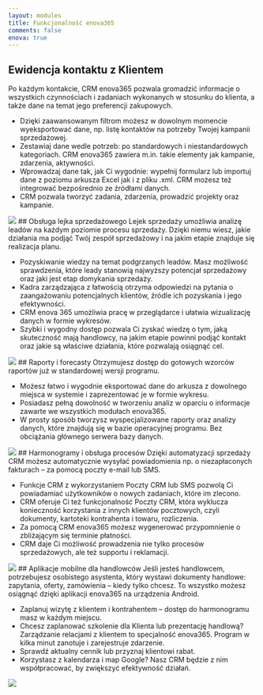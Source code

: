 ```yaml
---
layout: modules
title: Funkcjonalność enova365
comments: false
enova: true
---
```

## Ewidencja kontaktu z Klientem
Po każdym kontakcie, CRM enova365 pozwala gromadzić informacje o wszystkich czynnościach i zadaniach wykonanych w stosunku do klienta, a także dane na temat jego preferencji zakupowych.
<ul>
<li>Dzięki zaawansowanym filtrom możesz w dowolnym momencie wyeksportować dane, np. listę kontaktów na potrzeby Twojej kampanii sprzedażowej.</li>
<li>Zestawiaj dane wedle potrzeb: po standardowych i niestandardowych kategoriach. CRM enova365 zawiera m.in. takie elementy jak kampanie, zdarzenia, aktywności. </li>
<li>Wprowadzaj dane tak, jak Ci wygodnie: wypełnij formularz lub importuj dane z poziomu arkusza Excel jak i z pliku .xml. CRM możesz też integrować bezpośrednio ze źródłami danych. </li>
<li>CRM pozwala tworzyć zadania, zdarzenia, prowadzić projekty oraz kampanie.</li>
</ul>
<img src="https://www.enova.pl/content/uploads/2017/12/01h_gif-rozw-sprzedaz-crm.gif">
## Obsługa lejka sprzedażowego
Lejek sprzedaży umożliwia analizę leadów na każdym poziomie procesu sprzedaży. Dzięki niemu wiesz, jakie działania ma podjąć Twój zespół sprzedażowy i na jakim etapie znajduje się realizacja planu.
<ul>
<li>Pozyskiwanie wiedzy na temat podgrzanych leadów. Masz możliwość sprawdzenia, które leady stanowią najwyższy potencjał sprzedażowy oraz jaki jest etap domykania sprzedaży.</li>
<li>Kadra zarządzająca z łatwością otrzyma odpowiedzi na pytania o zaangażowaniu potencjalnych klientów, źródle ich pozyskania i jego efektywności.</li>
<li>CRM enova 365 umożliwia pracę w przeglądarce i ułatwia wizualizację danych w formie wykresów. </li>
<li>Szybki i wygodny dostęp pozwala Ci zyskać wiedzę o tym, jaką skuteczność mają handlowcy, na jakim etapie powinni podjąć kontakt oraz jakie są właściwe działania, które pozwalają osiągnąć cel.</li>
</ul>
<img src="https://www.enova.pl/content/uploads/2017/12/obsluga-lejka.png">
## Raporty i forecasty
Otrzymujesz dostęp do gotowych wzorców raportów już w standardowej wersji programu.
<ul>
<li>Możesz łatwo i wygodnie eksportować dane do arkusza z dowolnego miejsca w systemie i zaprezentować je w formie wykresu.</li>
<li>Posiadasz pełną dowolność w tworzeniu analiz w oparciu o informacje zawarte we wszystkich modułach enova365.</li>
<li>W prosty sposób tworzysz wyspecjalizowane raporty oraz analizy danych, które znajdują się w bazie operacyjnej programu. Bez obciążania głównego serwera bazy danych.</li>
</ul>
<img src="https://www.enova.pl/content/uploads/2017/12/raporty-i-forecasty.png">
## Harmonogramy i obsługa procesów
Dzięki automatyzacji sprzedaży CRM możesz automatycznie wysyłać powiadomienia np. o niezapłaconych fakturach – za pomocą poczty e-mail lub SMS.
<ul>
<li>Funkcje CRM z wykorzystaniem Poczty CRM lub SMS pozwolą Ci powiadamiać użytkowników o nowych zadaniach, które im zlecono.</li>
<li>CRM oferuje Ci też funkcjonalność Poczty CRM, która wyklucza konieczność korzystania z innych klientów pocztowych, czyli dokumenty, kartoteki kontrahenta i towaru, rozliczenia.</li>
<li>Za pomocą CRM enova365 możesz wygenerować przypomnienie o zbliżającym się terminie płatności.</li>
<li>CRM daje Ci możliwość prowadzenia nie tylko procesów sprzedażowych, ale też supportu i reklamacji.</li>
</ul>
<img src="https://www.enova.pl/content/uploads/2017/12/harmonogramy.png">
## Aplikacje mobilne dla handlowców
Jeśli jesteś handlowcem, potrzebujesz osobistego asystenta, który wystawi dokumenty handlowe: zapytania, oferty, zamówienia – kiedy tylko chcesz. To wszystko możesz osiągnąć dzięki aplikacji enova365 na urządzenia Android.
<ul>
<li>Zaplanuj wizytę z klientem i kontrahentem – dostęp do harmonogramu masz w każdym miejscu.</li>
<li>Chcesz zaplanować szkolenie dla Klienta lub prezentację handlową? Zarządzanie relacjami z klientem to specjalność enova365. Program w kilka minut zanotuje i zarejestruje zdarzenie.</li>
<li>Sprawdź aktualny cennik lub przyznaj klientowi rabat.</li>
<li>Korzystasz z kalendarza i map Google? Nasz CRM będzie z nim współpracować, by zwiększyć efektywność działań.</li>
</ul>
<img src="https://www.enova.pl/content/uploads/2017/12/aplikacje-i-przedstawiciel.png">
